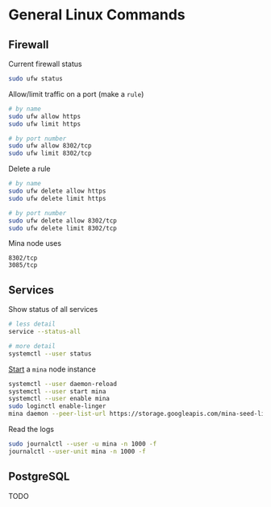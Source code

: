 # General Linux Commands

## Firewall

Current firewall status

```sh
sudo ufw status
```

Allow/limit traffic on a port (make a `rule`)

```sh
# by name
sudo ufw allow https
sudo ufw limit https

# by port number
sudo ufw allow 8302/tcp
sudo ufw limit 8302/tcp
```

Delete a rule

```sh
# by name
sudo ufw delete allow https
sudo ufw delete limit https

# by port number
sudo ufw delete allow 8302/tcp
sudo ufw delete limit 8302/tcp
```

Mina node uses

```
8302/tcp
3085/tcp
```

## Services

Show status of all services

```sh
# less detail
service --status-all

# more detail
systemctl --user status
```

[Start](../scripts/mina_start.sh) a `mina` node instance

```sh
systemctl --user daemon-reload
systemctl --user start mina
systemctl --user enable mina
sudo loginctl enable-linger
mina daemon --peer-list-url https://storage.googleapis.com/mina-seed-lists/mainnet_seeds.txt
```

Read the logs

```sh
sudo journalctl --user -u mina -n 1000 -f
journalctl --user-unit mina -n 1000 -f
```

## PostgreSQL

TODO
